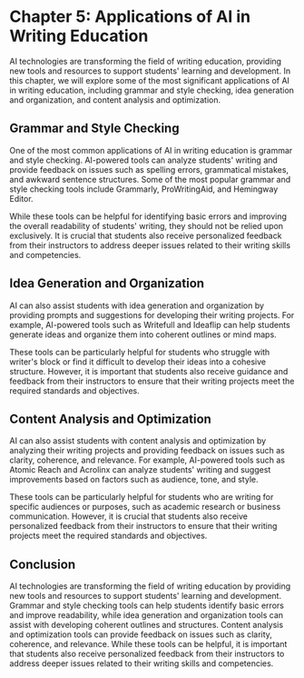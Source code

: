 Chapter 5: Applications of AI in Writing Education
==================================================

AI technologies are transforming the field of writing education, providing new tools and resources to support students' learning and development. In this chapter, we will explore some of the most significant applications of AI in writing education, including grammar and style checking, idea generation and organization, and content analysis and optimization.

Grammar and Style Checking
--------------------------

One of the most common applications of AI in writing education is grammar and style checking. AI-powered tools can analyze students' writing and provide feedback on issues such as spelling errors, grammatical mistakes, and awkward sentence structures. Some of the most popular grammar and style checking tools include Grammarly, ProWritingAid, and Hemingway Editor.

While these tools can be helpful for identifying basic errors and improving the overall readability of students' writing, they should not be relied upon exclusively. It is crucial that students also receive personalized feedback from their instructors to address deeper issues related to their writing skills and competencies.

Idea Generation and Organization
--------------------------------

AI can also assist students with idea generation and organization by providing prompts and suggestions for developing their writing projects. For example, AI-powered tools such as Writefull and Ideaflip can help students generate ideas and organize them into coherent outlines or mind maps.

These tools can be particularly helpful for students who struggle with writer's block or find it difficult to develop their ideas into a cohesive structure. However, it is important that students also receive guidance and feedback from their instructors to ensure that their writing projects meet the required standards and objectives.

Content Analysis and Optimization
---------------------------------

AI can also assist students with content analysis and optimization by analyzing their writing projects and providing feedback on issues such as clarity, coherence, and relevance. For example, AI-powered tools such as Atomic Reach and Acrolinx can analyze students' writing and suggest improvements based on factors such as audience, tone, and style.

These tools can be particularly helpful for students who are writing for specific audiences or purposes, such as academic research or business communication. However, it is crucial that students also receive personalized feedback from their instructors to ensure that their writing projects meet the required standards and objectives.

Conclusion
----------

AI technologies are transforming the field of writing education by providing new tools and resources to support students' learning and development. Grammar and style checking tools can help students identify basic errors and improve readability, while idea generation and organization tools can assist with developing coherent outlines and structures. Content analysis and optimization tools can provide feedback on issues such as clarity, coherence, and relevance. While these tools can be helpful, it is important that students also receive personalized feedback from their instructors to address deeper issues related to their writing skills and competencies.
